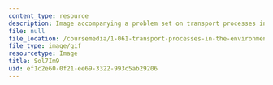 ```yaml
---
content_type: resource
description: Image accompanying a problem set on transport processes in the environment.
file: null
file_location: /coursemedia/1-061-transport-processes-in-the-environment-fall-2008/ef1c2e600f21ee693322993c5ab29206_Sol7Im9.gif
file_type: image/gif
resourcetype: Image
title: Sol7Im9
uid: ef1c2e60-0f21-ee69-3322-993c5ab29206
---
```

